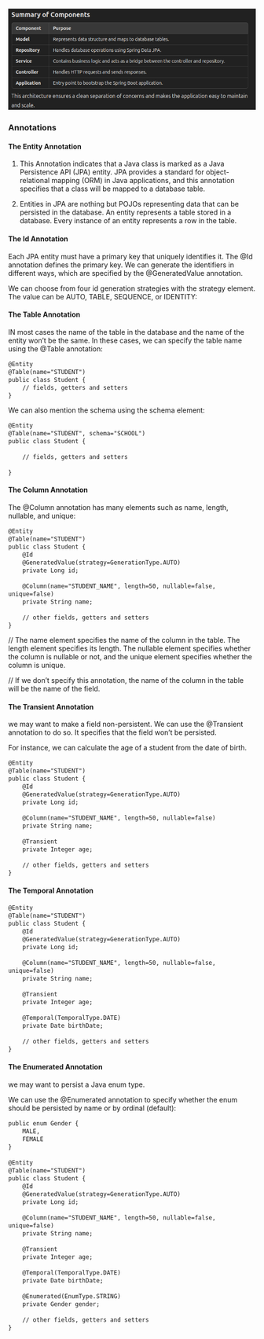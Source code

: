 ![img.png](img.png)

### Annotations

#### The Entity Annotation
1. This Annotation indicates that a Java class is marked as a Java Persistence API (JPA) entity. JPA provides a standard for object-relational mapping (ORM) in Java applications, and this annotation specifies that a class will be mapped to a database table.
   
2. Entities in JPA are nothing but POJOs representing data that can be persisted in the database. An entity represents a table stored in a database. Every instance of an entity represents a row in the table.

#### The Id Annotation
Each JPA entity must have a primary key that uniquely identifies it. The @Id annotation defines the primary key.
We can generate the identifiers in different ways, which are specified by the @GeneratedValue annotation.

We can choose from four id generation strategies with the strategy element. The value can be AUTO, TABLE, SEQUENCE, or IDENTITY:

#### The Table Annotation
IN most cases the name of the table in the database and the name of the entity won’t be the same.
In these cases, we can specify the table name using the @Table annotation:
```
@Entity
@Table(name="STUDENT")
public class Student {
    // fields, getters and setters
}
```

We can also mention the schema using the schema element:
```
@Entity
@Table(name="STUDENT", schema="SCHOOL")
public class Student {

    // fields, getters and setters

}
```

#### The Column Annotation
The @Column annotation has many elements such as name, length, nullable, and unique:
```
@Entity
@Table(name="STUDENT")
public class Student {
    @Id
    @GeneratedValue(strategy=GenerationType.AUTO)
    private Long id;
    
    @Column(name="STUDENT_NAME", length=50, nullable=false, unique=false)
    private String name;
    
    // other fields, getters and setters
}
```

// The name element specifies the name of the column in the table. The length element specifies its length. The nullable element specifies whether the column is nullable or not, and the unique element specifies whether the column is unique.

// If we don’t specify this annotation, the name of the column in the table will be the name of the field.

#### The Transient Annotation
we may want to make a field non-persistent. We can use the @Transient annotation to do so. It specifies that the field won’t be persisted.

For instance, we can calculate the age of a student from the date of birth.
```
@Entity
@Table(name="STUDENT")
public class Student {
    @Id
    @GeneratedValue(strategy=GenerationType.AUTO)
    private Long id;
    
    @Column(name="STUDENT_NAME", length=50, nullable=false)
    private String name;
    
    @Transient
    private Integer age;
    
    // other fields, getters and setters
}
```

#### The Temporal Annotation
```
@Entity
@Table(name="STUDENT")
public class Student {
    @Id
    @GeneratedValue(strategy=GenerationType.AUTO)
    private Long id;
    
    @Column(name="STUDENT_NAME", length=50, nullable=false, unique=false)
    private String name;
    
    @Transient
    private Integer age;
    
    @Temporal(TemporalType.DATE)
    private Date birthDate;
    
    // other fields, getters and setters
}
```

#### The Enumerated Annotation
we may want to persist a Java enum type.

We can use the @Enumerated annotation to specify whether the enum should be persisted by name or by ordinal (default):

```
public enum Gender {
    MALE, 
    FEMALE
}

@Entity
@Table(name="STUDENT")
public class Student {
    @Id
    @GeneratedValue(strategy=GenerationType.AUTO)
    private Long id;

    @Column(name="STUDENT_NAME", length=50, nullable=false, unique=false)
    private String name;
    
    @Transient
    private Integer age;
    
    @Temporal(TemporalType.DATE)
    private Date birthDate;
    
    @Enumerated(EnumType.STRING)
    private Gender gender;

    // other fields, getters and setters
}
```